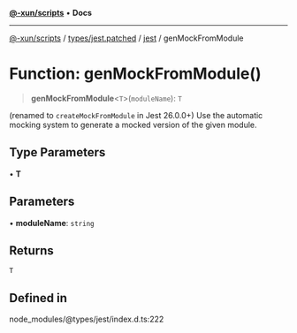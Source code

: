 [**@-xun/scripts**](../../../../../README.md) • **Docs**

***

[@-xun/scripts](../../../../../README.md) / [types/jest.patched](../../../README.md) / [jest](../README.md) / genMockFromModule

# Function: genMockFromModule()

> **genMockFromModule**\<`T`\>(`moduleName`): `T`

(renamed to `createMockFromModule` in Jest 26.0.0+)
Use the automatic mocking system to generate a mocked version of the given module.

## Type Parameters

• **T**

## Parameters

• **moduleName**: `string`

## Returns

`T`

## Defined in

node\_modules/@types/jest/index.d.ts:222
